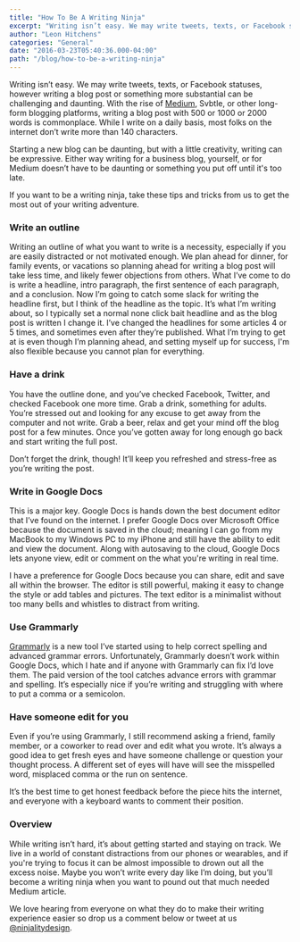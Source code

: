```yaml
---
title: "How To Be A Writing Ninja"
excerpt: "Writing isn’t easy. We may write tweets, texts, or Facebook statuses, however writing a blog post or something more substantial can be challenging and daunting. With the rise of Medium, Svbtle, or other long-form blogging platforms, writing a blog post with 500 or 1000 or 2000 words is commonplace. While I write on a daily basis, most folks on the internet don’t write more than 140 characters."
author: "Leon Hitchens"
categories: "General"
date: "2016-03-23T05:40:36.000-04:00"
path: "/blog/how-to-be-a-writing-ninja"
---
```


Writing isn’t easy. We may write tweets, texts, or Facebook statuses, however writing a blog post or something more substantial can be challenging and daunting. With the rise of [Medium](https://medium.com/), Svbtle, or other long-form blogging platforms, writing a blog post with 500 or 1000 or 2000 words is commonplace. While I write on a daily basis, most folks on the internet don’t write more than 140 characters. 

Starting a new blog can be daunting, but with a little creativity, writing can be expressive.  Either way writing for a business blog, yourself, or for Medium doesn’t have to be daunting or something you put off until it's too late. 

If you want to be a writing ninja, take these tips and tricks from us to get the most out of your writing adventure. 

### Write an outline

Writing an outline of what you want to write is a necessity, especially if you are easily distracted or not motivated enough. We plan ahead for dinner, for family events, or vacations so planning ahead for writing a blog post will take less time, and likely fewer objections from others. What I’ve come to do is write a headline, intro paragraph, the first sentence of each paragraph, and a conclusion. Now I’m going to catch some slack for writing the headline first, but I think of the headline as the topic. It’s what I’m writing about, so I typically set a normal none click bait headline and as the blog post is written I change it. I’ve changed the headlines for some articles 4 or 5 times, and sometimes even after they’re published. What I’m trying to get at is even though I’m planning ahead, and setting myself up for success, I'm also flexible because you cannot plan for everything. 

### Have a drink

You have the outline done, and you’ve checked Facebook, Twitter, and checked Facebook one more time. Grab a drink, something for adults. You’re stressed out and looking for any excuse to get away from the computer and not write. Grab a beer, relax and get your mind off the blog post for a few minutes.  Once you’ve gotten away for long enough go back and start writing the full post. 

Don’t forget the drink, though! It’ll keep you refreshed and stress-free as you’re writing the post. 

### Write in Google Docs

This is a major key. Google Docs is hands down the best document editor that I’ve found on the internet. I prefer Google Docs over Microsoft Office because the document is saved in the cloud; meaning I can go from my MacBook to my Windows PC to my iPhone and still have the ability to edit and view the document.  Along with autosaving to the cloud, Google Docs lets anyone view, edit or comment on the what you're writing in real time. 

I have a preference for Google Docs because you can share, edit and save all within the browser. The editor is still powerful, making it easy to change the style or add tables and pictures. The text editor is a minimalist without too many bells and whistles to distract from writing. 

### Use Grammarly

[Grammarly](http://gram.ly/gRG9) is a new tool I’ve started using to help correct spelling and advanced grammar errors. Unfortunately, Grammarly doesn’t work within Google Docs, which I hate and if anyone with Grammarly can fix I’d love them. The paid version of the tool catches advance errors with grammar and spelling. It’s especially nice if you’re writing and struggling with where to put a comma or a semicolon. 

### Have someone edit for you

Even if you’re using Grammarly, I still recommend asking a friend, family member, or a coworker to read over and edit what you wrote. It’s always a good idea to get fresh eyes and have someone challenge or question your thought process. A different set of eyes will have will see the misspelled word, misplaced comma or the run on sentence.

It’s the best time to get honest feedback before the piece hits the internet, and everyone with a keyboard wants to comment their position. 

### Overview

While writing isn’t hard, it’s about getting started and staying on track. We live in a world of constant distractions from our phones or wearables, and if you're trying to focus it can be almost impossible to drown out all the excess noise. Maybe you won’t write every day like I’m doing, but you’ll become a writing ninja when you want to pound out that much needed Medium article. 

We love hearing from everyone on what they do to make their writing experience easier so drop us a comment below or tweet at us [@ninjalitydesign](https://twitter.com/ninjalitydesign).
